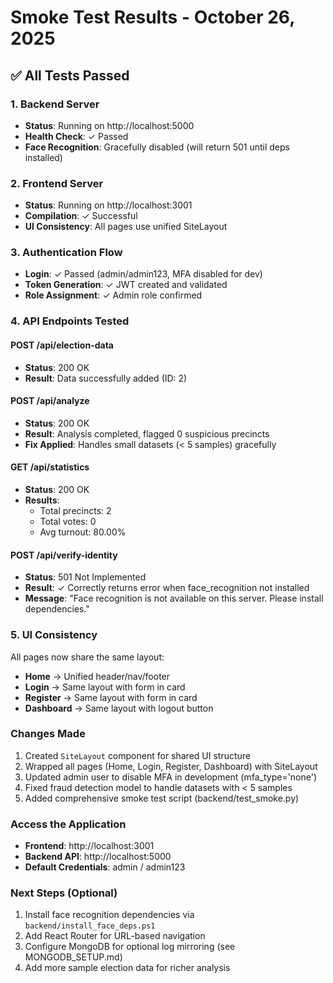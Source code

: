 # Smoke Test Results - October 26, 2025

## ✅ All Tests Passed

### 1. Backend Server
- **Status**: Running on http://localhost:5000
- **Health Check**: ✓ Passed
- **Face Recognition**: Gracefully disabled (will return 501 until deps installed)

### 2. Frontend Server
- **Status**: Running on http://localhost:3001
- **Compilation**: ✓ Successful
- **UI Consistency**: All pages use unified SiteLayout

### 3. Authentication Flow
- **Login**: ✓ Passed (admin/admin123, MFA disabled for dev)
- **Token Generation**: ✓ JWT created and validated
- **Role Assignment**: ✓ Admin role confirmed

### 4. API Endpoints Tested
#### POST /api/election-data
- **Status**: 200 OK
- **Result**: Data successfully added (ID: 2)

#### POST /api/analyze
- **Status**: 200 OK
- **Result**: Analysis completed, flagged 0 suspicious precincts
- **Fix Applied**: Handles small datasets (< 5 samples) gracefully

#### GET /api/statistics
- **Status**: 200 OK
- **Results**:
  - Total precincts: 2
  - Total votes: 0
  - Avg turnout: 80.00%

#### POST /api/verify-identity
- **Status**: 501 Not Implemented
- **Result**: ✓ Correctly returns error when face_recognition not installed
- **Message**: "Face recognition is not available on this server. Please install dependencies."

### 5. UI Consistency
All pages now share the same layout:
- **Home** → Unified header/nav/footer
- **Login** → Same layout with form in card
- **Register** → Same layout with form in card
- **Dashboard** → Same layout with logout button

### Changes Made
1. Created `SiteLayout` component for shared UI structure
2. Wrapped all pages (Home, Login, Register, Dashboard) with SiteLayout
3. Updated admin user to disable MFA in development (mfa_type='none')
4. Fixed fraud detection model to handle datasets with < 5 samples
5. Added comprehensive smoke test script (backend/test_smoke.py)

### Access the Application
- **Frontend**: http://localhost:3001
- **Backend API**: http://localhost:5000
- **Default Credentials**: admin / admin123

### Next Steps (Optional)
1. Install face recognition dependencies via `backend/install_face_deps.ps1`
2. Add React Router for URL-based navigation
3. Configure MongoDB for optional log mirroring (see MONGODB_SETUP.md)
4. Add more sample election data for richer analysis
